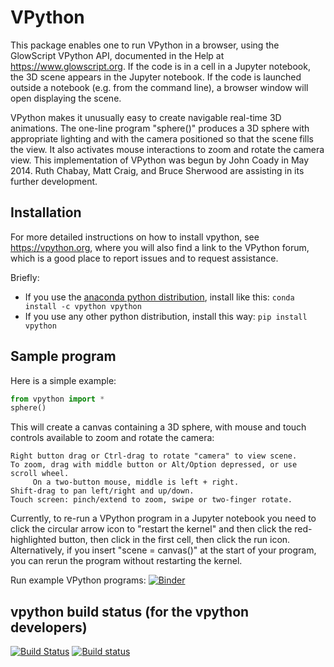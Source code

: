 # VPython

This package enables one to run VPython in a browser, using the GlowScript
VPython API, documented in the Help at https://www.glowscript.org. If the code is
in a cell in a Jupyter notebook, the 3D scene appears in the Jupyter notebook.
If the code is launched outside a notebook (e.g. from the command line), a
browser window will open displaying the scene.

VPython makes it unusually easy to create navigable real-time 3D animations.
The one-line program "sphere()" produces a 3D sphere with appropriate lighting
and with the camera positioned so that the scene fills the view. It also
activates mouse interactions to zoom and rotate the camera view. This
implementation of VPython was begun by John Coady in May 2014. Ruth Chabay,
Matt Craig, and Bruce Sherwood are assisting in its further development.

## Installation

For more detailed instructions on how to install vpython, see https://vpython.org, where you will also find a link to the VPython forum, which is a good place to report issues and to request assistance.

Briefly:

+ If you use the [anaconda python distribution](https://www.continuum.io/anaconda-overview), install like this: `conda install -c vpython vpython`
+ If you use any other python distribution, install this way: `pip install vpython`

## Sample program

Here is a simple example:

```python
from vpython import *
sphere()
```

This will create a canvas containing a 3D sphere, with mouse and touch
controls available to zoom and rotate the camera:

    Right button drag or Ctrl-drag to rotate "camera" to view scene.
    To zoom, drag with middle button or Alt/Option depressed, or use scroll wheel.
         On a two-button mouse, middle is left + right.
    Shift-drag to pan left/right and up/down.
    Touch screen: pinch/extend to zoom, swipe or two-finger rotate.

Currently, to re-run a VPython program in a Jupyter notebook you need to click the circular arrow icon to "restart the kernel" and then click the red-highlighted button, then click in the first cell, then click the run icon. Alternatively, if you insert "scene = canvas()" at the start of your program, you can rerun the program without restarting the kernel.

Run example VPython programs: [![Binder](http://mybinder.org/badge.svg)](https://mybinder.org/v2/gh/BruceSherwood/vpython-jupyter/7.4.7?filepath=index.ipynb)

## vpython build status (for the vpython developers)

[![Build Status](https://travis-ci.org/BruceSherwood/vpython-jupyter.svg?branch=master)](https://travis-ci.org/BruceSherwood/vpython-jupyter) [![Build status](https://ci.appveyor.com/api/projects/status/wsdjmh8aehd1o0qg?svg=true)](https://ci.appveyor.com/project/mwcraig/vpython-jupyter)

